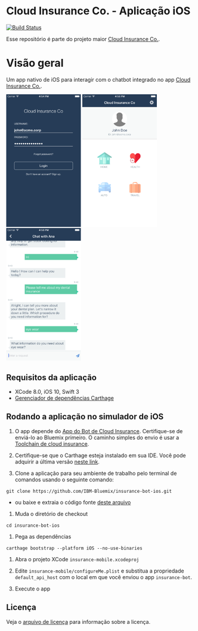 # Cloud Insurance Co. - Aplicação iOS

[![Build Status](https://travis-ci.org/IBM-Bluemix/insurance-bot-ios.svg?branch=master)](https://travis-ci.org/IBM-Bluemix/insurance-bot-ios)

Esse repositório é parte do projeto maior [Cloud Insurance Co.](https://github.com/IBM-Bluemix/cloudco-insurance).

# Visão geral

Um app nativo de iOS para interagir com o chatbot integrado no app [Cloud Insurance Co.](https://github.com/IBM-Bluemix/cloudco-insurance).

<img src="xdocs/login.png" width="200"/>
<img src="xdocs/home.png" width="200"/>
<img src="xdocs/chat.png" width="200"/>

## Requisitos da aplicação

* XCode 8.0, iOS 10, Swift 3
* [Gerenciador de dependências Carthage](https://github.com/Carthage/Carthage/releases)

## Rodando a aplicação no simulador de iOS

1. O app depende do [App do Bot de Cloud Insurance](https://github.com/IBM-Bluemix/insurance-bot). Certifique-se de enviá-lo ao Bluemix primeiro. O caminho simples do envio é usar a [Toolchain de cloud insurance](https://github.com/IBM-Bluemix/insurance-toolchain).

1. Certifique-se que o Carthage esteja instalado em sua IDE. Você pode adquirir a última versão [neste link](https://github.com/Carthage/Carthage/releases).

1. Clone a aplicação para seu ambiente de trabalho pelo terminal de comandos usando o seguinte comando:

  ```
  git clone https://github.com/IBM-Bluemix/insurance-bot-ios.git
  ```

  * ou baixe e extraia o código fonte [deste arquivo](https://github.com/IBM-Bluemix/insurance-bot-ios/archive/master.zip)

1. Muda o diretório de checkout

  ```
  cd insurance-bot-ios
  ```

1. Pega as dependências

  ```
  carthage bootstrap --platform iOS --no-use-binaries
  ```

1. Abra o projeto XCode `insurance-mobile.xcodeproj`

1. Edite `insurance-mobile/configureMe.plist` e substitua a propriedade `default_api_host` com o local em que você enviou o app `insurance-bot`.

1. Execute o app

## Licença

Veja o [arquivo de licença](License.txt) para informação sobre a licença.

